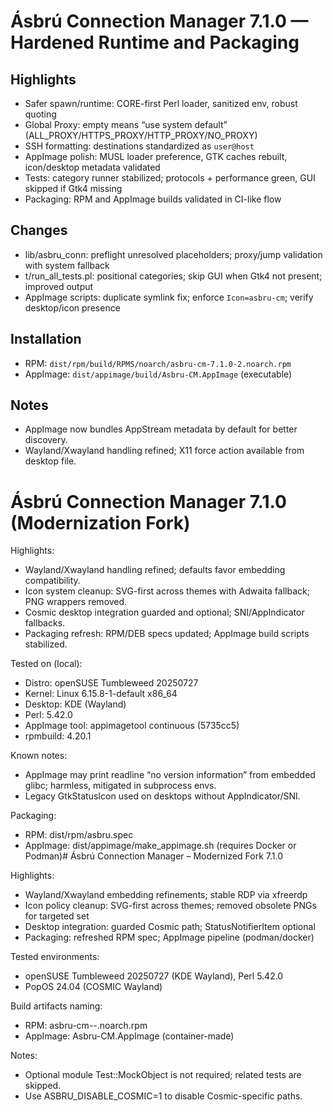 # Ásbrú Connection Manager 7.1.0 — Hardened Runtime and Packaging

## Highlights
- Safer spawn/runtime: CORE-first Perl loader, sanitized env, robust quoting
- Global Proxy: empty means “use system default” (ALL_PROXY/HTTPS_PROXY/HTTP_PROXY/NO_PROXY)
- SSH formatting: destinations standardized as `user@host`
- AppImage polish: MUSL loader preference, GTK caches rebuilt, icon/desktop metadata validated
- Tests: category runner stabilized; protocols + performance green, GUI skipped if Gtk4 missing
- Packaging: RPM and AppImage builds validated in CI-like flow

## Changes
- lib/asbru_conn: preflight unresolved placeholders; proxy/jump validation with system fallback
- t/run_all_tests.pl: positional categories; skip GUI when Gtk4 not present; improved output
- AppImage scripts: duplicate symlink fix; enforce `Icon=asbru-cm`; verify desktop/icon presence

## Installation
- RPM: `dist/rpm/build/RPMS/noarch/asbru-cm-7.1.0-2.noarch.rpm`
- AppImage: `dist/appimage/build/Asbru-CM.AppImage` (executable)

## Notes
- AppImage now bundles AppStream metadata by default for better discovery.
- Wayland/Xwayland handling refined; X11 force action available from desktop file.
# Ásbrú Connection Manager 7.1.0 (Modernization Fork)

Highlights:
- Wayland/Xwayland handling refined; defaults favor embedding compatibility.
- Icon system cleanup: SVG-first across themes with Adwaita fallback; PNG wrappers removed.
- Cosmic desktop integration guarded and optional; SNI/AppIndicator fallbacks.
- Packaging refresh: RPM/DEB specs updated; AppImage build scripts stabilized.

Tested on (local):
- Distro: openSUSE Tumbleweed 20250727
- Kernel: Linux 6.15.8-1-default x86_64
- Desktop: KDE (Wayland)
- Perl: 5.42.0
- AppImage tool: appimagetool continuous (5735cc5)
- rpmbuild: 4.20.1

Known notes:
- AppImage may print readline “no version information” from embedded glibc; harmless, mitigated in subprocess envs.
- Legacy GtkStatusIcon used on desktops without AppIndicator/SNI.

Packaging:
- RPM: dist/rpm/asbru.spec
- AppImage: dist/appimage/make_appimage.sh (requires Docker or Podman)# Ásbrú Connection Manager – Modernized Fork 7.1.0

Highlights:
- Wayland/Xwayland embedding refinements; stable RDP via xfreerdp
- Icon policy cleanup: SVG-first across themes; removed obsolete PNGs for targeted set
- Desktop integration: guarded Cosmic path; StatusNotifierItem optional
- Packaging: refreshed RPM spec; AppImage pipeline (podman/docker)

Tested environments:
- openSUSE Tumbleweed 20250727 (KDE Wayland), Perl 5.42.0
- PopOS 24.04 (COSMIC Wayland)

Build artifacts naming:
- RPM: asbru-cm-<version>-<release>.noarch.rpm
- AppImage: Asbru-CM.AppImage (container-made)

Notes:
- Optional module Test::MockObject is not required; related tests are skipped.
- Use ASBRU_DISABLE_COSMIC=1 to disable Cosmic-specific paths.
